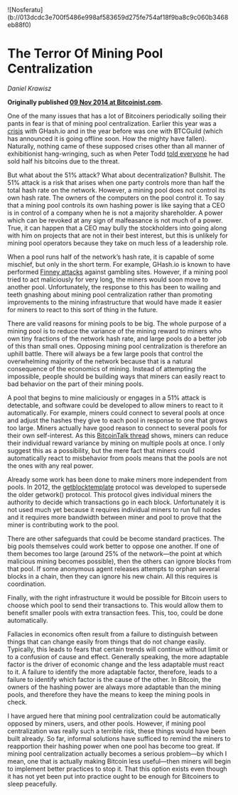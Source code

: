 <div class="my-4 text-center">![Nosferatu](b://013dcdc3e700f5486e998af583659d275fe754af18f9ba8c9c060b3468eb88f0)</div>


# The Terror Of Mining Pool Centralization

_Daniel Krawisz_

**Originally published [09 Nov 2014 at Bitcoinist.com](https://bitcoinist.com/the-centralization-of-mining-pools/).**


One of the many issues that has a lot of Bitcoiners periodically soiling their pants in fear is that of mining pool centralization. Earlier this year was a [crisis](https://bitcoinmagazine.com/articles/mining-pool-centralization-crisis-levels-1389302892) with GHash.io and in the year before was one with BTCGuild (which has announced it is going offline soon. How the mighty have fallen). Naturally, nothing came of these supposed crises other than all manner of exhibitionist hang-wringing, such as when Peter Todd [told everyone](https://www.reddit.com/r/Bitcoin/comments/281ftd/why_i_just_sold_50_of_my_bitcoins_ghashio/) he had sold half his bitcoins due to the threat.

But what about the 51% attack? What about decentralization? Bullshit. The 51% attack is a risk that arises when one party controls more than half the total hash rate on the network. However, a mining pool does not control its own hash rate. The owners of the computers on the pool control it. To say that a mining pool controls its own hashing power is like saying that a CEO is in control of a company when he is not a majority shareholder. A power which can be revoked at any sign of malfeasance is not much of a power. True, it can happen that a CEO may bully the stockholders into going along with him on projects that are not in their best interest, but this is unlikely for mining pool operators because they take on much less of a leadership role.

When a pool runs half of the network’s hash rate, it is capable of some mischief, but only in the short term. For example, GHash.io is known to have performed [Finney attacks](https://www.reddit.com/r/Bitcoin/comments/279sex/ghashio_double_spending/) against gambling sites. However, if a mining pool tried to act maliciously for very long, the miners would soon move to another pool. Unfortunately, the response to this has been to wailing and teeth gnashing about mining pool centralization rather than promoting improvements to the mining infrastructure that would have made it easier for miners to react to this sort of thing in the future.

There are valid reasons for mining pools to be big. The whole purpose of a mining pool is to reduce the variance of the mining reward to miners who own tiny fractions of the network hash rate, and large pools do a better job of this than small ones. Opposing mining pool centralization is therefore an uphill battle. There will always be a few large pools that control the overwhelming majority of the network because that is a natural consequence of the economics of mining. Instead of attempting the impossible, people should be building ways that miners can easily react to bad behavior on the part of their mining pools.

A pool that begins to mine maliciously or engages in a 51% attack is detectable, and software could be developed to allow miners to react to it automatically. For example, miners could connect to several pools at once and adjust the hashes they give to each pool in response to one that grows too large. Miners actually have good reason to connect to several pools for their own self-interest. As this [BitcoinTalk thread](https://bitcointalk.org/index.php?topic=78031.0) shows, miners can reduce their individual reward variance by mining on multiple pools at once. I only suggest this as a possibility, but the mere fact that miners could automatically react to misbehavior from pools means that the pools are not the ones with any real power.

Already some work has been done to make miners more independent from pools. In 2012, the [getblocktemplate](https://en.bitcoin.it/wiki/Getblocktemplate) protocol was developed to supersede the older getwork() protocol. This protocol gives individual miners the authority to decide which transactions go in each block. Unfortunately it is not used much yet because it requires individual miners to run full nodes and it requires more bandwidth between miner and pool to prove that the miner is contributing work to the pool.

There are other safeguards that could be become standard practices. The big pools themselves could work better to oppose one another. If one of them becomes too large (around 25% of the network—the point at which malicious mining becomes possible), then the others can ignore blocks from that pool. If some anonymous agent releases attempts to orphan several blocks in a chain, then they can ignore his new chain. All this requires is coordination.

Finally, with the right infrastructure it would be possible for Bitcoin users to choose which pool to send their transactions to. This would allow them to benefit smaller pools with extra transaction fees. This, too, could be done automatically.

Fallacies in economics often result from a failure to distinguish between things that can change easily from things that do not change easily. Typically, this leads to fears that certain trends will continue without limit or to a confusion of cause and effect. Generally speaking, the more adaptable factor is the driver of economic change and the less adaptable must react to it. A failure to identify the more adaptable factor, therefore, leads to a failure to identify which factor is the cause of the other. In Bitcoin, the owners of the hashing power are always more adaptable than the mining pools, and therefore they have the means to keep the mining pools in check.

I have argued here that mining pool centralization could be automatically opposed by miners, users, and other pools. However, if mining pool centralization was really such a terrible risk, these things would have been built already. So far, informal solutions have sufficed to remind the miners to reapportion their hashing power when one pool has become too great. If mining pool centralization actually becomes a serious problem—by which I mean, one that is actually making Bitcoin less useful—then miners will begin to implement better practices to stop it. That this option exists even though it has not yet been put into practice ought to be enough for Bitcoiners to sleep peacefully.
